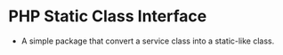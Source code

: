 # PHP Static Class Interface

- A simple package that convert a service class into a static-like class.